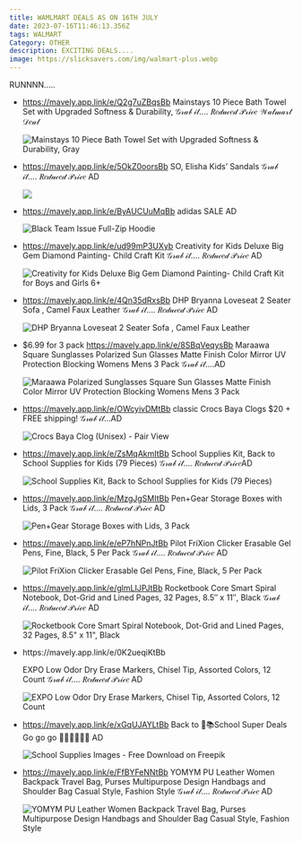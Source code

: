 ```yaml
---
title: WAMLMART DEALS AS ON 16TH JULY
date: 2023-07-16T11:46:13.356Z
tags: WALMART
Category: OTHER
description: EXCITING DEALS....
image: https://slicksavers.com/img/walmart-plus.webp
---
```

R﻿UNNNN.....

* https://mavely.app.link/e/Q2g7uZBqsBb
  Mainstays 10 Piece Bath Towel Set with Upgraded Softness & Durability, 
  𝒢𝓇𝒶𝒷 𝒾𝓉…. 
  𝑅𝑒𝒹𝓊𝒸𝑒𝒹 𝒫𝓇𝒾𝒸𝑒
  𝒲𝒶𝓁𝓂𝒶𝓇𝓉 𝒟𝑒𝒶𝓁<!--StartFragment-->

  ![Mainstays 10 Piece Bath Towel Set with Upgraded Softness & Durability, Gray](https://i5.walmartimages.com/asr/287662e8-ea7b-4191-b10d-2ffadfd968f5.92de10a407e9cebe315c577d1a9bde91.jpeg?odnHeight=2000&odnWidth=2000&odnBg=FFFFFF)

  <!--EndFragment-->
* https://mavely.app.link/e/5OkZ0oorsBb 
  SO, Elisha Kids’ Sandals 
  𝒢𝓇𝒶𝒷 𝒾𝓉…. 
  𝑅𝑒𝒹𝓊𝒸𝑒𝒹 𝒫𝓇𝒾𝒸𝑒 AD<!--StartFragment-->

  ![](https://media.kohlsimg.com/is/image/kohls/4276612_Pastelrbw?wid=1200&hei=1200&op_sharpen=1)

  <!--EndFragment-->
* https://mavely.app.link/e/ByAUCUuMqBb
  adidas SALE AD<!--StartFragment-->

  ![Black Team Issue Full-Zip Hoodie](https://assets.adidas.com/images/w_600,f_auto,q_auto/82391ec8fe4d468296c9ae2101469d95_9366/Team_Issue_Full-Zip_Hoodie_Black_HI0698_21_model.jpg)

  <!--EndFragment-->
* https://mavely.app.link/e/ud99mP3UXyb
  Creativity for Kids Deluxe Big Gem Diamond Painting- Child Craft Kit 
  𝒢𝓇𝒶𝒷 𝒾𝓉…. 
  𝑅𝑒𝒹𝓊𝒸𝑒𝒹 𝒫𝓇𝒾𝒸𝑒 AD<!--StartFragment-->

  ![Creativity for Kids Deluxe Big Gem Diamond Painting- Child Craft Kit for Boys and Girls 6+](https://i5.walmartimages.com/asr/984c9e85-8637-4034-8222-83a08f808067.6c5ff7695a3564523067c87c6954439a.jpeg?odnHeight=612&odnWidth=612&odnBg=FFFFFF)

  <!--EndFragment-->
* https://mavely.app.link/e/4Qn35dRxsBb
  DHP Bryanna Loveseat 2 Seater Sofa , Camel Faux Leather 
  𝒢𝓇𝒶𝒷 𝒾𝓉…. 
  𝑅𝑒𝒹𝓊𝒸𝑒𝒹 𝒫𝓇𝒾𝒸𝑒 AD<!--StartFragment-->

  ![DHP Bryanna Loveseat 2 Seater Sofa , Camel Faux Leather](https://i5.walmartimages.com/asr/0972ecfe-e33f-4095-ac8d-e47b3a64a24a.8e68941c549d3358fa321a2333f940fe.jpeg?odnHeight=612&odnWidth=612&odnBg=FFFFFF)

  <!--EndFragment-->
* $6.99 for 3 pack
  https://mavely.app.link/e/8SBqVeqysBb
  Maraawa Square Sunglasses Polarized Sun Glasses Matte Finish Color Mirror UV Protection Blocking Womens Mens 3 Pack
  𝒢𝓇𝒶𝒷 𝒾𝓉….AD<!--StartFragment-->

  ![Maraawa Polarized Sunglasses Square Sun Glasses Matte Finish Color Mirror UV Protection Blocking Womens Mens 3 Pack](https://i5.walmartimages.com/asr/d194bdc1-c0c2-4d7e-995a-914103044520.d6a6e7f65ff568c83290e84a01da6a46.jpeg?odnHeight=612&odnWidth=612&odnBg=FFFFFF)

  <!--EndFragment-->
* https://mavely.app.link/e/OWcyivDMtBb
  classic Crocs Baya Clogs
  $20 + FREE shipping! 
  𝒢𝓇𝒶𝒷 𝒾𝓉…AD<!--StartFragment-->

  ![Crocs Baya Clog (Unisex) - Pair View](https://m.media-amazon.com/images/I/71pB5OV8PML._AC_SR920,736_.jpg)

  <!--EndFragment-->
* https://mavely.app.link/e/ZsMqAkmItBb
  School Supplies Kit, Back to School Supplies for Kids (79 Pieces) 
  𝒢𝓇𝒶𝒷 𝒾𝓉…. 
  𝑅𝑒𝒹𝓊𝒸𝑒𝒹 𝒫𝓇𝒾𝒸𝑒AD<!--StartFragment-->

  ![School Supplies Kit, Back to School Supplies for Kids (79 Pieces)](https://i5.walmartimages.com/asr/6e3d4c1c-718b-4c8b-8ef5-d1f1a04282e6.7554f180b5bb57555ba56dd2b5280370.jpeg?odnHeight=612&odnWidth=612&odnBg=FFFFFF)

  <!--EndFragment-->
* https://mavely.app.link/e/MzgJgSMItBb
  Pen+Gear Storage Boxes with Lids, 3 Pack 
  𝒢𝓇𝒶𝒷 𝒾𝓉…. 
  𝑅𝑒𝒹𝓊𝒸𝑒𝒹 𝒫𝓇𝒾𝒸𝑒 AD<!--StartFragment-->

  ![Pen+Gear Storage Boxes with Lids, 3 Pack](https://i5.walmartimages.com/asr/56b79a6d-e9c0-43b2-9050-8e1fe05492c0.9a351b825db6fd8b1ac5995236af5750.jpeg?odnHeight=612&odnWidth=612&odnBg=FFFFFF)

  <!--EndFragment-->
* https://mavely.app.link/e/eP7hNPnJtBb
  Pilot FriXion Clicker Erasable Gel Pens, Fine, Black, 5 Per Pack
  𝒢𝓇𝒶𝒷 𝒾𝓉…. 
  𝑅𝑒𝒹𝓊𝒸𝑒𝒹 𝒫𝓇𝒾𝒸𝑒 AD<!--StartFragment-->

  ![Pilot FriXion Clicker Erasable Gel Pens, Fine, Black, 5 Per Pack](https://i5.walmartimages.com/asr/80428892-8862-4f80-9038-23a38c4a08a0.79b2c7c910d02f8b4a63587f8d9d3919.jpeg?odnHeight=2000&odnWidth=2000&odnBg=FFFFFF)

  <!--EndFragment-->
* https://mavely.app.link/e/glmLIJPJtBb
  Rocketbook Core Smart Spiral Notebook, Dot-Grid and Lined Pages, 32 Pages, 8.5″ x 11″, Black
  𝒢𝓇𝒶𝒷 𝒾𝓉…. 
  𝑅𝑒𝒹𝓊𝒸𝑒𝒹 𝒫𝓇𝒾𝒸𝑒 AD<!--StartFragment-->

  ![Rocketbook Core Smart Spiral Notebook, Dot-Grid and Lined Pages, 32 Pages, 8.5" x 11", Black](https://i5.walmartimages.com/seo/Rocketbook-Core-Smart-Spiral-Notebook-Dot-Grid-and-Lined-Pages-32-Pages-8-5-x-11-Black_71d34859-e8c7-474c-b7de-4d384b5e43e8.c1356f890a5779437496cdfeabe70a2f.jpeg?odnHeight=2000&odnWidth=2000&odnBg=FFFFFF)
* <!--EndFragment-->https://mavely.app.link/e/0K2ueqiKtBb
  EXPO Low Odor Dry Erase Markers, Chisel Tip, Assorted Colors, 12 Count
  𝒢𝓇𝒶𝒷 𝒾𝓉…. 
  𝑅𝑒𝒹𝓊𝒸𝑒𝒹 𝒫𝓇𝒾𝒸𝑒 AD <!--StartFragment-->

  ![EXPO Low Odor Dry Erase Markers, Chisel Tip, Assorted Colors, 12 Count](https://i5.walmartimages.com/asr/16aeffee-f99c-44c1-9603-fb7edb760644.521f4ed1c3b04240b3318f644716fbd0.jpeg?odnHeight=612&odnWidth=612&odnBg=FFFFFF)

  <!--EndFragment-->
* https://mavely.app.link/e/xGqUJAYLtBb
  Back to 🎒📚School Super Deals
  Go go go 🏃‍♀🏃‍♀🏃‍♀ AD<!--StartFragment-->

  ![School Supplies Images - Free Download on Freepik](https://img.freepik.com/premium-vector/school-supplies-backpack-pencils-brushes-paints-ruler-sharpener-stickers-calculator-books_647843-6.jpg?w=2000)

  <!--EndFragment-->
* https://mavely.app.link/e/FfBYFeNNtBb
  YOMYM PU Leather Women Backpack Travel Bag, Purses Multipurpose Design Handbags and Shoulder Bag Casual Style, Fashion Style
  𝒢𝓇𝒶𝒷 𝒾𝓉…. 
  𝑅𝑒𝒹𝓊𝒸𝑒𝒹 𝒫𝓇𝒾𝒸𝑒 AD<!--StartFragment-->

  ![YOMYM PU Leather Women Backpack Travel Bag, Purses Multipurpose Design Handbags and Shoulder Bag Casual Style, Fashion Style](https://i5.walmartimages.com/asr/d6abebba-9f9f-4e6a-8af6-702309438e9c.b34869001569db492a31c8d3bbc73bad.jpeg?odnHeight=612&odnWidth=612&odnBg=FFFFFF)

  <!--EndFragment-->